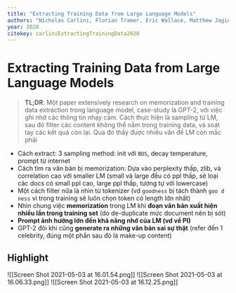 ```yaml
---
title: "Extracting Training Data from Large Language Models"
authors: "Nicholas Carlini, Florian Tramer, Eric Wallace, Matthew Jagielski, Ariel Herbert-Voss, Katherine Lee, Adam Roberts, Tom Brown, Dawn Song, Ulfar Erlingsson, Alina Oprea, Colin Raffel"
year: 2020
citekey: carliniExtractingTrainingData2020
---
```


# Extracting Training Data from Large Language Models
> **TL;DR**: Một paper extensively research on memorization and training data extraction trong language model, case-study là GPT-2, với việc ghi nhớ các thông tin nhạy cảm. Cách thực hiện là sampling từ LM, sau đó filter các content không thể nằm trong training data, và soát tay các kết quả còn lại. Qua đó thấy được nhiều vấn đề LM còn mắc phải

 - Cách extract: 3 sampling method: init với `BOS`, decay temperature, prompt từ internet
 - Cách tìm ra văn bản bị memorization: Dựa vào perplexity thấp, zlib, và correlation cao với smaller LM (small và large đều có ppl thấp, sẽ loại các docs có small ppl cao, large ppl thấp, tương tự với lowercase)
 - Một cách filter nữa là nhìn từ tokenizer (vd `goodness` bị tách thành `goo d ness` vì trong training sẽ luôn chọn token có length lớn nhất)
  - Nhìn chung việc **memorization** trong LM khi **đoạn văn bản xuất hiện nhiều lần trong training set** (do de-duplicate mức document nên bị sót)
  - **Prompt ảnh hưởng lớn đến khả năng nhớ của LM (vd về PI)**
  - GPT-2 đôi khi cũng **generate ra những văn bản sai sự thật** (refer đến 1 celebrity, đúng một phần sau đó là make-up content)
## Highlight
![[Screen Shot 2021-05-03 at 16.01.54.png]]
![[Screen Shot 2021-05-03 at 16.06.33.png]]
![[Screen Shot 2021-05-03 at 16.12.25.png]]
